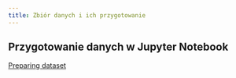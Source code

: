 ```yaml
---
title: Zbiór danych i ich przygotowanie
---
```


## Przygotowanie danych w Jupyter Notebook

[Preparing dataset](./../notebooks/preparing-dataset.html)
